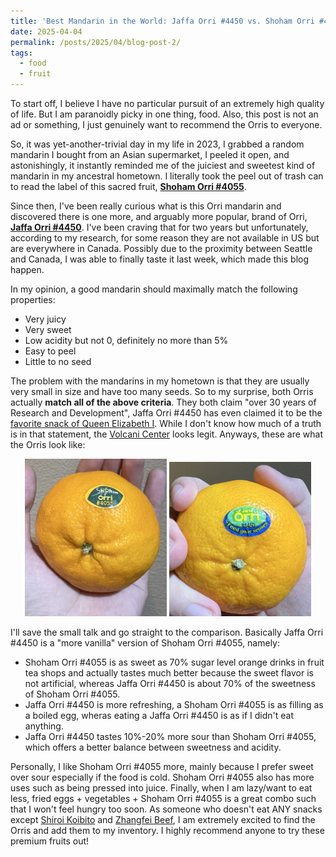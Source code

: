 ```yaml
---
title: 'Best Mandarin in the World: Jaffa Orri #4450 vs. Shoham Orri #4055'
date: 2025-04-04
permalink: /posts/2025/04/blog-post-2/
tags:
  - food
  - fruit
---
```


To start off, I believe I have no particular pursuit of an extremely high quality of life. But I am paranoidly picky in one thing, food. Also, this post is not an ad or something, I just genuinely want to recommend the Orris to everyone.

So, it was yet-another-trivial day in my life in 2023, I grabbed a random mandarin I bought from an Asian supermarket, I peeled it open, and astonishingly, it instantly reminded me of the juiciest and sweetest kind of mandarin in my ancestral hometown. I literally took the peel out of trash can to read the label of this sacred fruit, [**Shoham Orri #4055**](https://www.mshoham.com/orrimandarinvariety).

Since then, I've been really curious what is this Orri mandarin and discovered there is one more, and arguably more popular, brand of Orri, [**Jaffa Orri #4450**](https://orrijaffa.com/). I've been craving that for two years but unfortunately, according to my research, for some reason they are not available in US but are everywhere in Canada. Possibly due to the proximity between Seattle and Canada, I was able to finally taste it last week, which made this blog happen.

In my opinion, a good mandarin should maximally match the following properties:
- Very juicy
- Very sweet
- Low acidity but not 0, definitely no more than 5%
- Easy to peel
- Little to no seed

The problem with the mandarins in my hometown is that they are usually very small in size and have too many seeds. So to my surprise, both Orris actually **match all of the above criteria**. They both claim "over 30 years of Research and Development", Jaffa Orri #4450 has even claimed it to be the [favorite snack of Queen Elizabeth I](https://orrijaffa.com/about-jaffa/). While I don't know how much of a truth is in that statement, the [Volcani Center](https://www.vipartnerships.org/about-volcani) looks legit. Anyways, these are what the Orris look like:

<p align="center">
  <img src="/images/blog_post_2/shoham.jpg" alt="Shoham Orri #4405" width="45%"/>
  <img src="/images/blog_post_2/jaffa.jpg" alt="Jaffa Orri #4450" width="45%"/>
</p>

I'll save the small talk and go straight to the comparison. Basically Jaffa Orri #4450 is a "more vanilla" version of Shoham Orri #4055, namely:
- Shoham Orri #4055 is as sweet as 70% sugar level orange drinks in fruit tea shops and actually tastes much better because the sweet flavor is not artificial, whereas Jaffa Orri #4450 is about 70% of the sweetness of Shoham Orri #4055.
- Jaffa Orri #4450 is more refreshing, a Shoham Orri #4055 is as filling as a boiled egg, wheras eating a Jaffa Orri #4450 is as if I didn't eat anything.
- Jaffa Orri #4450 tastes 10%-20% more sour than Shoham Orri #4055, which offers a better balance between sweetness and acidity.

Personally, I like Shoham Orri #4055 more, mainly because I prefer sweet over sour especially if the food is cold. Shoham Orri #4055 also has more uses such as being pressed into juice. Finally, when I am lazy/want to eat less, fried eggs + vegetables + Shoham Orri #4055 is a great combo such that I won't feel hungry too soon. As someone who doesn't eat ANY snacks except [Shiroi Koibito](https://en.wikipedia.org/wiki/Shiroi_Koibito) and [Zhangfei Beef](https://www.red-dot.org/project/zhangfei-beef-14206), I am extremely excited to find the Orris and add them to my inventory. I highly recommend anyone to try these premium fruits out!
